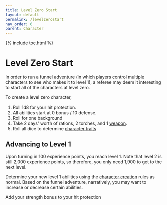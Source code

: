 ```yaml
---
title: Level Zero Start
layout: default
permalink: /levelzerostart
nav_order: 6
parent: Character
---
```

{% include toc.html %}

# Level Zero Start

In order to run a funnel adventure (in which players control multiple characters to see who makes it to level 1), a referee may deem it interesting to start all of the characters at level zero. 

To create a level zero character,

1. Roll 1d8 for your hit protection.
2. All abilities start at 0 bonus / 10 defense. 
3. Roll for one background
4. Take 2 days' worth of rations, 2 torches, and 1 [weapon](MartialGear.md). 
5. Roll all dice to determine [character traits](charactercreation.md#6.%20Traits)

## Advancing to Level 1

Upon turning in 100 experience points, you reach level 1. Note that level 2 is still 2,000 experience points, so therefore, you only need 1,900 to get to the next level.

Determine your new level 1 abilities using the [character creation](charactercreation.md) rules as normal. Based on the funnel adventure, narratively, you may want to increase or decrease certain abilities. 

Add your strength bonus to your hit protection
